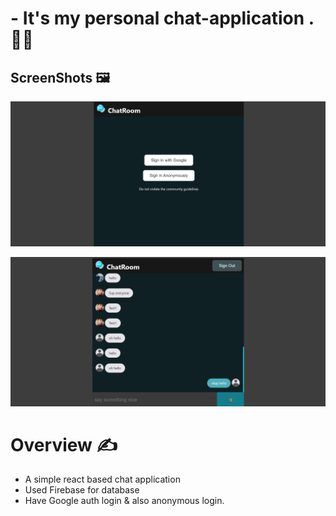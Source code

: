 # - It's my personal chat-application . 🧑‍💻


## ScreenShots 🖼️

![](public/s1.png)

![](public/ss1.png)

# Overview ✍️

- A simple react based chat application
- Used Firebase for database
- Have Google auth login & also anonymous login.



